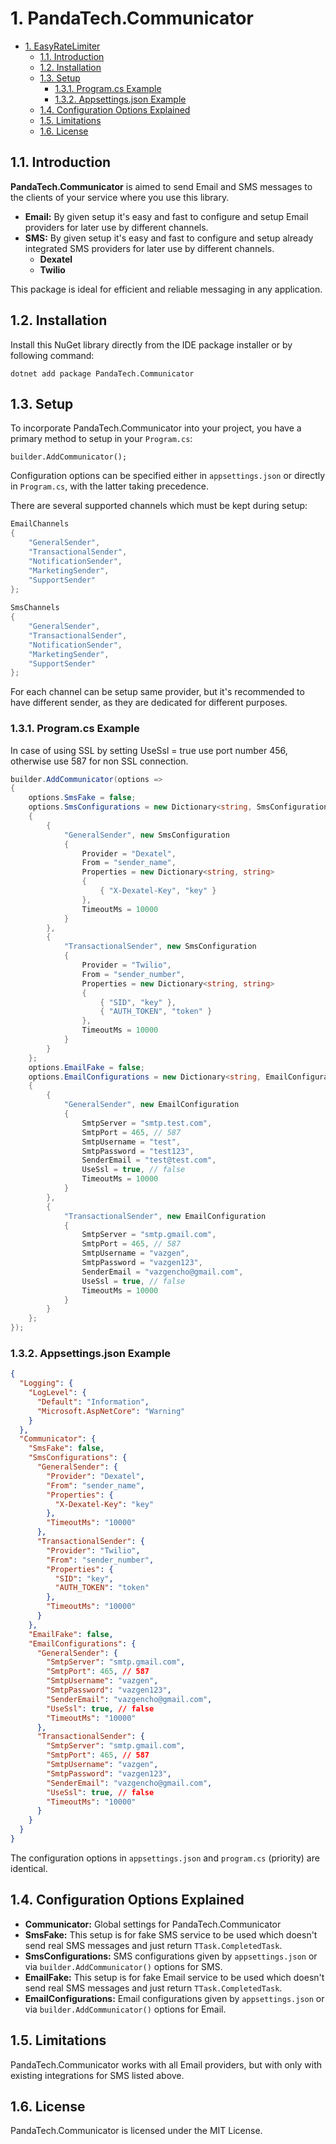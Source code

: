 # 1. PandaTech.Communicator

- [1. EasyRateLimiter](#1-easyratelimiter)
  - [1.1. Introduction](#11-introduction)
  - [1.2. Installation](#12-installation)
  - [1.3. Setup](#13-setup)
    - [1.3.1. Program.cs Example](#131-programcs-example)
    - [1.3.2. Appsettings.json Example](#132-appsettingsjson-example)
  - [1.4. Configuration Options Explained](#14-configuration-options-explained)
  - [1.5. Limitations](#15-limitations)
  - [1.6. License](#16-license)

## 1.1. Introduction
**PandaTech.Communicator** is aimed to send Email and SMS messages to the clients of your service where you use this library.

- **Email:** By given setup it's easy and fast to configure and setup Email providers for later use by different channels.
- **SMS:** By given setup it's easy and fast to configure and setup already integrated SMS providers for later use by different channels.
  - **Dexatel**
  - **Twilio**

This package is ideal for efficient and reliable messaging in any application.

## 1.2. Installation

Install this NuGet library directly from the IDE package installer or by following command: 

`dotnet add package PandaTech.Communicator`

## 1.3. Setup

To incorporate PandaTech.Communicator into your project, you have a primary method to setup in your `Program.cs`:

`builder.AddCommunicator();`

Configuration options can be specified either in `appsettings.json` or directly in `Program.cs`, with the latter taking precedence.

There are several supported channels which must be kept during setup:

```csharp
EmailChannels
{
    "GeneralSender",
    "TransactionalSender",
    "NotificationSender",
    "MarketingSender",
    "SupportSender"
};
    
SmsChannels
{
    "GeneralSender",
    "TransactionalSender",
    "NotificationSender",
    "MarketingSender",
    "SupportSender"
};
```

For each channel can be setup same provider, but it's recommended to have different sender, as they are dedicated for different purposes.

### 1.3.1. Program.cs Example

In case of using SSL by setting UseSsl = true use port number 456, otherwise use 587 for non SSL connection. 

```csharp
builder.AddCommunicator(options =>
{
    options.SmsFake = false;
    options.SmsConfigurations = new Dictionary<string, SmsConfiguration>
    {
        {
            "GeneralSender", new SmsConfiguration
            {
                Provider = "Dexatel",
                From = "sender_name",
                Properties = new Dictionary<string, string>
                {
                    { "X-Dexatel-Key", "key" }
                },
                TimeoutMs = 10000
            }
        },
        {
            "TransactionalSender", new SmsConfiguration
            {
                Provider = "Twilio",
                From = "sender_number",
                Properties = new Dictionary<string, string>
                {
                    { "SID", "key" },
                    { "AUTH_TOKEN", "token" }
                },
                TimeoutMs = 10000
            }
        }
    };
    options.EmailFake = false;
    options.EmailConfigurations = new Dictionary<string, EmailConfiguration>
    {
        {
            "GeneralSender", new EmailConfiguration
            {
                SmtpServer = "smtp.test.com",
                SmtpPort = 465, // 587
                SmtpUsername = "test",
                SmtpPassword = "test123",
                SenderEmail = "test@test.com",
                UseSsl = true, // false
                TimeoutMs = 10000
            }
        },
        {
            "TransactionalSender", new EmailConfiguration
            {
                SmtpServer = "smtp.gmail.com",
                SmtpPort = 465, // 587
                SmtpUsername = "vazgen",
                SmtpPassword = "vazgen123",
                SenderEmail = "vazgencho@gmail.com",
                UseSsl = true, // false
                TimeoutMs = 10000
            }
        }
    };
});

```

### 1.3.2. Appsettings.json Example

```json
{
  "Logging": {
    "LogLevel": {
      "Default": "Information",
      "Microsoft.AspNetCore": "Warning"
    }
  },
  "Communicator": {
    "SmsFake": false,
    "SmsConfigurations": {
      "GeneralSender": {
        "Provider": "Dexatel",
        "From": "sender_name",
        "Properties": {
          "X-Dexatel-Key": "key"
        },
        "TimeoutMs": "10000"
      },
      "TransactionalSender": {
        "Provider": "Twilio",
        "From": "sender_number",
        "Properties": {
          "SID": "key",
          "AUTH_TOKEN": "token"
        },
        "TimeoutMs": "10000"
      }
    },
    "EmailFake": false,
    "EmailConfigurations": {
      "GeneralSender": {
        "SmtpServer": "smtp.gmail.com",
        "SmtpPort": 465, // 587
        "SmtpUsername": "vazgen",
        "SmtpPassword": "vazgen123",
        "SenderEmail": "vazgencho@gmail.com",
        "UseSsl": true, // false
        "TimeoutMs": "10000"
      },
      "TransactionalSender": {
        "SmtpServer": "smtp.gmail.com",
        "SmtpPort": 465, // 587
        "SmtpUsername": "vazgen",
        "SmtpPassword": "vazgen123",
        "SenderEmail": "vazgencho@gmail.com",
        "UseSsl": true, // false
        "TimeoutMs": "10000"
      }
    }
  }
}
```
The configuration options in `appsettings.json` and `program.cs` (priority) are identical.

## 1.4. Configuration Options Explained

- **Communicator:** Global settings for PandaTech.Communicator
- **SmsFake:** This setup is for fake SMS service to be used which doesn't send real SMS messages and just return `TTask.CompletedTask`.
- **SmsConfigurations:** SMS configurations given by `appsettings.json` or via `builder.AddCommunicator()` options for SMS.
- **EmailFake:** This setup is for fake Email service to be used which doesn't send real SMS messages and just return `TTask.CompletedTask`.
- **EmailConfigurations:** Email configurations given by `appsettings.json` or via `builder.AddCommunicator()` options for Email.

## 1.5. Limitations

PandaTech.Communicator works with all Email providers, but with only with existing integrations for SMS listed above.

## 1.6. License

PandaTech.Communicator is licensed under the MIT License.
